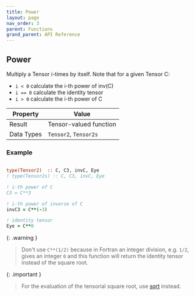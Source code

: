 ```yaml
---
title: Power
layout: page
nav_order: 3
parent: Functions
grand_parent: API Reference
---
```


## Power

Multiply a Tensor i-times by itself. Note that for a given Tensor C:
- `i < 0` calculate the i-th power of inv(C)
- `i == 0` calculate the identity tensor
- `i > 0` calculate the i-th power of C

| Property   | Value                  |
| ---        | ---                    |
| Result     | Tensor-valued function |
| Data Types | `Tensor2`, `Tensor2s`  |

### Example

```fortran

type(Tensor2)  :: C, C3, invC, Eye
! type(Tensor2s) :: C, C3, invC, Eye

! i-th power of C
C3 = C**3

! i-th power of inverse of C
invC3 = C**(-3)

! identity tensor
Eye = C**0
```

{: .warning }
> Don't use `C**(1/2)` because in Fortran an integer division, e.g. `1/2`, gives an integer `0` and this function will return the identity tensor instead of the square root.

{: .important }
> For the evaluation of the tensorial square root, use [sqrt](squareroot.md) instead.